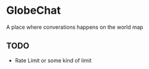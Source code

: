# GlobeChat

A place where converations happens on the world map

## TODO

- Rate Limit or some kind of limit
